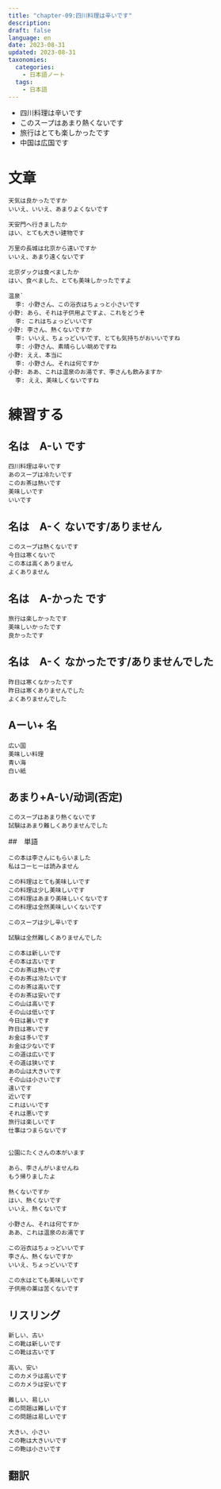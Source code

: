 ```yaml
---
title: "chapter-09:四川料理は辛いです" 
description: 
draft: false
language: en
date: 2023-08-31
updated: 2023-08-31
taxonomies:
  categories:
    - 日本語ノート
  tags:
    - 日本語
---
```


- 四川料理は辛いです
- このスープはあまり熱くないです
- 旅行はとても楽しかったです
- 中国は広国です

<!-- more -->

# 文章

```
天気は良かったですか
いいえ、いいえ、あまりよくないです
```

```
天安門へ行きましたか
はい、とても大きい建物です
```

```
万里の長城は北京から遠いですか
いいえ、あまり遠くないです
```

```
北京ダックは食べましたか
はい、食べました、とても美味しかったですよ
```

```
温泉`
  李: 小野さん、この浴衣はちょっと小さいです
小野: あら、それは子供用よですよ、これをどうぞ
  李: これはちょっどいいです
小野: 李さん、熱くないですか
  李: いいえ、ちょっどいいです、とても気持ちがおいいですね
  李: 小野さん、素晴らしい眺めですね
小野: ええ、本当に
  李: 小野さん、それは何ですか
小野: ああ、これは温泉のお湯です、李さんも飲みますか
  李: ええ、美味しくないですね
```

# 練習する
## 名は　A-い です
```
四川料理は辛いです
あのスープは冷たいです
このお茶は熱いです
美味しいです
いいです
```

## 名は　A-く ないです/ありません
```
このスープは熱くないです
今日は寒くないで
この本は高くありません
よくありません
```

## 名は　A-かった です
```
旅行は楽しかったです
美味しいかったです
良かったです
```

## 名は　A-く なかったです/ありませんでした
```
昨日は寒くなかったです
昨日は寒くありませんでした
よくありませんでした
```

## Aーい+ 名
```
広い国
美味しい料理
青い海
白い紙
```

## あまり+A-い/动词(否定)
```
このスープはあまり熱くないです
試験はあまり難しくありませんでした
```

##　単語
```
この本は李さんにもらいました
私はコーヒーは読みません

この料理はとても美味しいです
この料理は少し美味しいです
この料理はあまり美味しいくないです
この料理は全然美味しいくないです

このスープは少し辛いです

試験は全然難しくありませんでした

この本は新しいです
その本は古いです
このお茶は熱いです
そのお茶は冷たいです
このお茶は高いです
そのお茶は安いです
この山は高いです
その山は低いです
今日は暑いです
昨日は寒いです
お金は多いです
お金は少ないです
この道は広いです
その道は狭いです
あの山は大きいです
その山は小さいです
遠いです
近いです
これはいいです
それは悪いです
旅行は楽しいです
仕事はつまらないです


公園にたくさんの本がいます

あら、李さんがいませんね
もう帰りましたよ

熱くないですか
はい、熱くないです
いいえ、熱くないです

小野さん、それは何ですか
ああ、これは温泉のお湯です

この浴衣はちょっどいいです
李さん、熱くないですか
いいえ、ちょっどいいです

この水はとても美味しいです
子供用の薬は苦くないです
```


## リスリング
```
新しい、古い
この靴は新しいです
この靴は古いです

高い、安い
このカメラは高いです
このカメラは安いです

難しい、易しい
この問題は難しいです
この問題は易しいです

大きい、小さい
この鞄は大きいいです
この鞄は小さいです
```


## 翻訳
```
```
